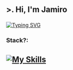 ## <p align = "Left">>. Hi, I'm Jamiro </p> #

[![Typing SVG](https://readme-typing-svg.demolab.com?font=Fira+Code&duration=4200&pause=1000&color=F7F7F7&random=false&width=435&lines=%3EI'm+an+Android+developer%E2%9A%A1;%3EAlways+looking+for+new+challenges+%F0%9F%8C%90)](https://git.io/typing-svg)

<h3>Stack?: </h3>

[![My Skills](https://skillicons.dev/icons?i=kotlin,java,firebase,idea,androidstudio,bash,gradle,linux,mysql,postgres,,arduino,py,react,sublime,postman,raspberrypi,git,docker,&perline=10)](https://skillicons.dev)
--------------------------------------------
